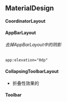 ## MaterialDesign



#### CoordinatorLayout

#### AppBarLayout

###### 去掉AppBarLayout中的阴影

```xml
app:elevation="0dp"
```



#### CollapsingToolbarLayout

- 折叠性效果的

#### Toolbar

